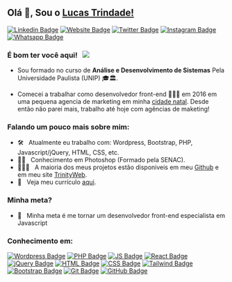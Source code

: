 ## Olá 👋, Sou o  [Lucas Trindade!](https://github.com/TrindadeBRA/)

[![Linkedin Badge](https://img.shields.io/badge/-LinkedIn-0e76a8?style=flat-square&logo=Linkedin&logoColor=white)](https://www.linkedin.com/in/trindadebra/)
[![Website Badge](https://img.shields.io/badge/Website-3b5998?style=flat-square&logo=google-chrome&logoColor=white)](https://thetrinityweb.com.br/)
[![Twitter Badge](https://img.shields.io/badge/-Twitter-00acee?style=flat-square&logo=Twitter&logoColor=white)](https://twitter.com/trindadebra)
[![Instagram Badge](https://img.shields.io/badge/-Instagram-e4405f?style=flat-square&logo=Instagram&logoColor=white)](https://instagram.com/trindadebra/)
[![Whatsapp Badge](https://img.shields.io/badge/-Whatsapp-ff?style=flat-square&logo=Whatsapp&logoColor=white)](https://wa.me/5511952498126)

### É bom ter você aqui! &nbsp; ![](https://visitor-badge.glitch.me/badge?page_id=trindadebra.trindadebra&style=flat-square&color=0088cc)

- Sou formado no curso de <b>Análise e Desenvolvimento de Sistemas</b> Pela Universidade Paulista (UNIP) 🎓🏛. 

- Comecei a trabalhar como desenvolvedor front-end 👨🏻‍💻 em 2016 em uma pequena agencia de marketing em minha <a href="https://goo.gl/maps/f3wAtBmCz9aLNokz7">cidade natal</a>. Desde então não parei mais, trabalho até hoje com agências de maketing!

<!-- [![](https://gitwar.herokuapp.com/badge?username=trindadebra&label=Gitwar%20Profile%20Score&style=for-the-badge&color=0088cc)](https://gitwar.herokuapp.com/) -->

<!-- <img align="right" height="250" width="375" alt="" src="https://raw.githubusercontent.com/iampavangandhi/iampavangandhi/master/gifs/coder.gif" /> -->

### Falando um pouco mais sobre mim:

- 🛠 &nbsp; Atualmente eu trabalho com: Wordpress, Bootstrap, PHP, Javascript/jQuery, HTML, CSS, etc.
- ✍🏻 &nbsp; Conhecimento em Photoshop (Formado pela SENAC).
- 👨🏻‍💻 &nbsp; A maioria dos meus projetos estão disponiveis em meu [Github](https://github.com/trindadebra) e em meu site [TrinityWeb](https://thetrinityweb.com.br/).
- 📃 &nbsp; Veja meu currículo [aqui](https://thetrinityweb.com.br/resume/).

### Minha meta?

- 🚀 &nbsp; Minha meta é me tornar um desenvolvedor front-end especialista em Javascript

### Conhecimento em:
<!-- https://github.com/iuricode/README-template/blob/main/badges/badges.md -->
[![Wordpress Badge](https://img.shields.io/badge/WordPress-006E93?style=for-the-badge&logo=wordpress&logoColor=white)](https://thetrinityweb.com.br/resume/)
[![PHP Badge](https://img.shields.io/badge/PHP-777BB4?style=for-the-badge&logo=php&logoColor=white)](https://thetrinityweb.com.br/resume/)
[![JS Badge](https://img.shields.io/badge/JavaScript-323330?style=for-the-badge&logo=javascript&logoColor=F7DF1E)](https://thetrinityweb.com.br/resume/)
[![React Badge](https://img.shields.io/badge/React-20232A?style=for-the-badge&logo=react&logoColor=61DAFB)](https://thetrinityweb.com.br/resume/)
[![jQuery Badge](https://img.shields.io/badge/jQuery-0769AD?style=for-the-badge&logo=jquery&logoColor=white)](https://thetrinityweb.com.br/resume/)
[![HTML Badge](https://img.shields.io/badge/HTML5-E34F26?style=for-the-badge&logo=html5&logoColor=white)](https://thetrinityweb.com.br/resume/)
[![CSS Badge](https://img.shields.io/badge/CSS3-1572B6?style=for-the-badge&logo=css3&logoColor=white)](https://thetrinityweb.com.br/resume/)
[![Tailwind Badge](https://img.shields.io/badge/Tailwind_CSS-38B2AC?style=for-the-badge&logo=tailwind-css&logoColor=white)](https://thetrinityweb.com.br/resume/)
[![Bootstrap Badge](https://img.shields.io/badge/Bootstrap-563D7C?style=for-the-badge&logo=bootstrap&logoColor=white)](https://thetrinityweb.com.br/resume/)
[![Git Badge](https://img.shields.io/badge/Git-E34F26?style=for-the-badge&logo=git&logoColor=white)](https://thetrinityweb.com.br/resume/)
[![GitHub Badge](https://img.shields.io/badge/GitHub-100000?style=for-the-badge&logo=github&logoColor=white)](https://thetrinityweb.com.br/resume/)
